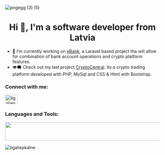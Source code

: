 
![pngegg (3) (5)](https://user-images.githubusercontent.com/110776571/213451377-71c5eb37-42ed-4b67-941c-0ce42535dfa2.png)

<h1 align="center">Hi 👋, I'm a software developer from Latvia</h1>

- 🔭 I’m currently working on [eBank](https://github.com/LigaLiepkalne/eBank), a Laravel based project tha will allow for combination of bank account operations and crypto platform features. 
-	:eye_speech_bubble: Check out my last project [CryptoCentral](https://github.com/LigaLiepkalne/CryptoCentral). Its a crypto trading platform developed with PHP, MySql and CSS & Html with Bootstrap.

<h3 align="left">Connect with me:</h3>
<p align="left">
<a href="https://linkedin.com/in/ligaliepkalne" target="blank"><img align="center" src="https://raw.githubusercontent.com/rahuldkjain/github-profile-readme-generator/master/src/images/icons/Social/linked-in-alt.svg" alt="ligaliepkalne" height="30" width="40" /></a>
</p>

<h3 align="left">Languages and Tools:</h3>
<img src="https://user-images.githubusercontent.com/110776571/213458706-2b4d0c0b-7da7-4dd8-ab52-e817201e9c2f.png" width="565" height="60">

<p><img align="left" src="https://github-readme-stats.vercel.app/api/top-langs?username=ligaliepkalne&show_icons=true&locale=en&layout=compact" alt="ligaliepkalne" /></p>
